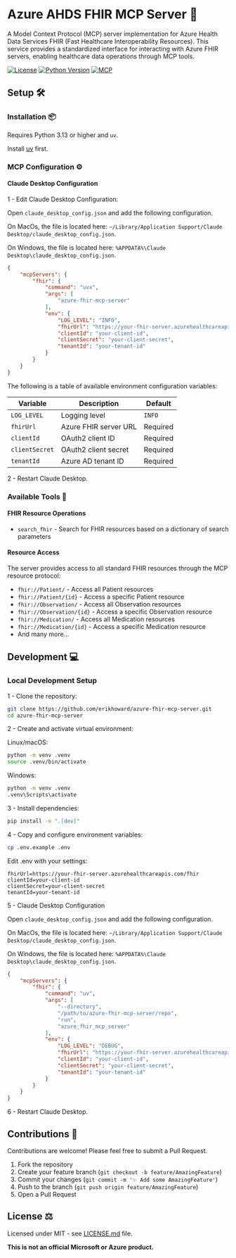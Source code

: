 # Azure AHDS FHIR MCP Server 🚀

A Model Context Protocol (MCP) server implementation for Azure Health Data Services FHIR (Fast Healthcare Interoperability Resources). This service provides a standardized interface for interacting with Azure FHIR servers, enabling healthcare data operations through MCP tools.

[![License](https://img.shields.io/github/license/erikhoward/azure-fhir-mcp-server)](https://opensource.org/licenses/MIT) [![Python Version](https://img.shields.io/badge/python-3.13%2B-blue.svg)](https://www.python.org/) [![MCP](https://img.shields.io/badge/MCP-compatible-green.svg)](https://github.com/modelcontextprotocol/spec)

## Setup 🛠️

### Installation 📦

Requires Python 3.13 or higher and `uv`.

Install [uv](https://docs.astral.sh/uv/getting-started/installation/) first.

### MCP Configuration ⚙️

#### Claude Desktop Configuration

1 - Edit Claude Desktop Configuration:

Open `claude_desktop_config.json` and add the following configuration.

On MacOs, the file is located here: `~/Library/Application Support/Claude Desktop/claude_desktop_config.json`.

On Windows, the file is located here: `%APPDATA%\Claude Desktop\claude_desktop_config.json`.

```json
{
    "mcpServers": {
        "fhir": {
            "command": "uvx",
            "args": [
                "azure-fhir-mcp-server"
            ],
            "env": {
                "LOG_LEVEL": "INFO",
                "fhirUrl": "https://your-fhir-server.azurehealthcareapis.com/fhir",
                "clientId": "your-client-id",
                "clientSecret": "your-client-secret",
                "tenantId": "your-tenant-id"
            }
        }
    }
}
```

The following is a table of available environment configuration variables:

| Variable | Description | Default |
|----------|-------------|---------|
| `LOG_LEVEL` | Logging level | `INFO` |
| `fhirUrl` | Azure FHIR server URL | Required |
| `clientId` | OAuth2 client ID | Required |
| `clientSecret` | OAuth2 client secret | Required |
| `tenantId` | Azure AD tenant ID | Required |

2 - Restart Claude Desktop.

### Available Tools 🔧

#### FHIR Resource Operations

* `search_fhir` - Search for FHIR resources based on a dictionary of search parameters

#### Resource Access

The server provides access to all standard FHIR resources through the MCP resource protocol:

* `fhir://Patient/` - Access all Patient resources
* `fhir://Patient/{id}` - Access a specific Patient resource
* `fhir://Observation/` - Access all Observation resources
* `fhir://Observation/{id}` - Access a specific Observation resource
* `fhir://Medication/` - Access all Medication resources
* `fhir://Medication/{id}` - Access a specific Medication resource
* And many more...

## Development 💻

### Local Development Setup

1 - Clone the repository:

```bash
git clone https://github.com/erikhoward/azure-fhir-mcp-server.git
cd azure-fhir-mcp-server
```

2 - Create and activate virtual environment:

Linux/macOS:

```bash
python -m venv .venv
source .venv/bin/activate
```

Windows:

```bash
python -m venv .venv
.venv\Scripts\activate
```

3 - Install dependencies:

```bash
pip install -e ".[dev]"
```

4 - Copy and configure environment variables:

```bash
cp .env.example .env
```

Edit .env with your settings:

```env
fhirUrl=https://your-fhir-server.azurehealthcareapis.com/fhir
clientId=your-client-id
clientSecret=your-client-secret
tenantId=your-tenant-id
```

5 - Claude Desktop Configuration

Open `claude_desktop_config.json` and add the following configuration.

On MacOs, the file is located here: `~/Library/Application Support/Claude Desktop/claude_desktop_config.json`.

On Windows, the file is located here: `%APPDATA%\Claude Desktop\claude_desktop_config.json`.

```json
{
    "mcpServers": {
        "fhir": {
            "command": "uv",
            "args": [
                "--directory",
                "/path/to/azure-fhir-mcp-server/repo",
                "run",
                "azure_fhir_mcp_server"
            ],
            "env": {
                "LOG_LEVEL": "DEBUG",
                "fhirUrl": "https://your-fhir-server.azurehealthcareapis.com/fhir",
                "clientId": "your-client-id",
                "clientSecret": "your-client-secret",
                "tenantId": "your-tenant-id"
            }
        }
    }
}
```

6 - Restart Claude Desktop.

## Contributions 🤝

Contributions are welcome! Please feel free to submit a Pull Request.

1. Fork the repository
2. Create your feature branch (`git checkout -b feature/AmazingFeature`)
3. Commit your changes (`git commit -m '✨ Add some AmazingFeature'`)
4. Push to the branch (`git push origin feature/AmazingFeature`)
5. Open a Pull Request

## License ⚖️

Licensed under MIT - see [LICENSE.md](LICENSE) file.

**This is not an official Microsoft or Azure product.**
